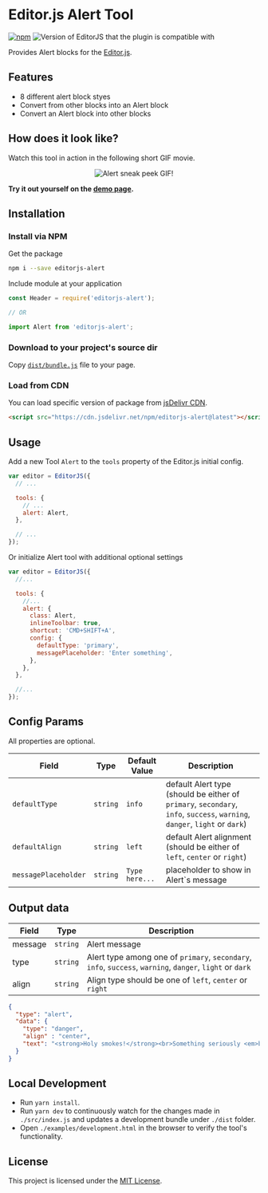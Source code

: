 # Editor.js Alert Tool

[![npm](https://img.shields.io/npm/v/editorjs-alert.svg?style=?style=flat&logo=appveyor)](https://www.npmjs.com/package/editorjs-alert) ![Version of EditorJS that the plugin is compatible with](https://badgen.net/badge/Editor.js/v2.0/blue)

Provides Alert blocks for the [Editor.js](https://editorjs.io/).

## Features

- 8 different alert block styes
- Convert from other blocks into an Alert block
- Convert an Alert block into other blocks

## How does it look like?

Watch this tool in action in the following short GIF movie.

<p align="center">
  <img src="https://user-images.githubusercontent.com/876195/87923460-294ee780-ca9b-11ea-8a73-009453d77478.gif" alt="Alert sneak peek GIF!">

**Try it out yourself on the [demo page](https://vishaltelangre.github.io/editorjs-alert/examples/demo.html).**

## Installation

### Install via NPM

Get the package

```sh
npm i --save editorjs-alert
```

Include module at your application

```js
const Header = require('editorjs-alert');

// OR

import Alert from 'editorjs-alert';
```

### Download to your project's source dir

Copy [`dist/bundle.js`](./dist/bundle.js) file to your page.

### Load from CDN

You can load specific version of package from [jsDelivr CDN](https://www.jsdelivr.com/package/npm/editorjs-alert).

```html
<script src="https://cdn.jsdelivr.net/npm/editorjs-alert@latest"></script>
```

## Usage

Add a new Tool `Alert` to the `tools` property of the Editor.js initial config.

```js
var editor = EditorJS({
  // ...

  tools: {
    // ...
    alert: Alert,
  },

  // ...
});
```

Or initialize Alert tool with additional optional settings

```js
var editor = EditorJS({
  //...

  tools: {
    //...
    alert: {
      class: Alert,
      inlineToolbar: true,
      shortcut: 'CMD+SHIFT+A',
      config: {
        defaultType: 'primary',
        messagePlaceholder: 'Enter something',
      },
    },
  },

  //...
});
```

## Config Params

All properties are optional.

| Field                | Type     | Default Value  | Description                                                                                                                |
| -------------------- | -------- | -------------- | -------------------------------------------------------------------------------------------------------------------------- |
| `defaultType`        | `string` | `info`         | default Alert type (should be either of `primary`, `secondary`, `info`, `success`, `warning`, `danger`, `light` or `dark`) |
| `defaultAlign`     | `string` | `left`         | default Alert alignment (should be either of `left`, `center` or `right`)                                              |
| `messagePlaceholder` | `string` | `Type here...` | placeholder to show in Alert`s message 

## Output data

| Field   | Type     | Description                                                                                               |
| ------- | -------- | --------------------------------------------------------------------------------------------------------- |
| message | `string` | Alert message                                                                                             |
| type    | `string` | Alert type among one of `primary`, `secondary`, `info`, `success`, `warning`, `danger`, `light` or `dark` |
| align   | `string` | Align type should be one of `left`, `center` or `right`                                                   |

```json
{
  "type": "alert",
  "data": {
    "type": "danger",
    "align" : "center",
    "text": "<strong>Holy smokes!</strong><br>Something seriously <em>bad</em> happened."
  }
}
```

## Local Development

- Run `yarn install`.
- Run `yarn dev` to continuously watch for the changes made in `./src/index.js` and updates a development bundle under `./dist` folder.
- Open `./examples/development.html` in the browser to verify the tool's functionality.

## License

This project is licensed under the [MIT License](LICENSE).
